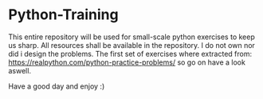 Python-Training
===============
This entire repository will be used for small-scale python exercises to keep us sharp. 
All resources shall be available in the repository.
I do not own nor did i design the problems.
The first set of exercises where extracted from:
https://realpython.com/python-practice-problems/
so go on have a look aswell.

Have a good day and enjoy :)